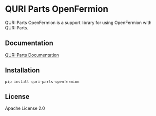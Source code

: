 # QURI Parts OpenFermion

QURI Parts OpenFermion is a support library for using OpenFermion with QURI Parts.

## Documentation

[QURI Parts Documentation](https://quri-parts.qunasys.com)

## Installation

```
pip install quri-parts-openfermion
```

## License

Apache License 2.0
